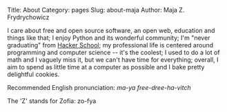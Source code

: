 Title: About
Category: pages
Slug: about-maja
Author: Maja Z. Frydrychowicz

I care about free and open source software, an open web, education and things like that; I enjoy Python and its wonderful community; I'm "never graduating" from [Hacker School](http://www.hackerschool.com); my professional life is centered around programming and computer science -- it's the coolest; I used to do a lot of math and I vaguely miss it, but we can't have time for everything; overall, I aim to spend as little time at a computer as possible and I bake pretty delightful cookies. 

Recommended English pronunciation: *ma-ya free-dree-ha-vitch* 

The 'Z' stands for Zofia: zo-fya
